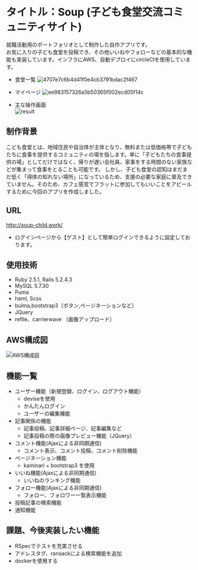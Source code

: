 # タイトル：Soup (子ども食堂交流コミュニティサイト)

就職活動用のポートフォリオとして制作した自作アプリです。<br />
お気に入りの子ども食堂を投稿でき、その他いいねやフォローなどの基本的な機能も実装しています。インフラにAWS、自動デプロイにcircleCIを使用しています。

- 食堂一覧
![4707e7c6b4d41f0e4cb3791bdac2f467](https://user-images.githubusercontent.com/55951319/83965593-ab21f180-a8ef-11ea-8027-ec4902c3fbfe.png)

- マイページ
![ee983157326a5b50365f002ecd05f14c](https://user-images.githubusercontent.com/55951319/83965657-1f5c9500-a8f0-11ea-873f-92f2cef905d1.png)

- 主な操作画面  
![result](https://user-images.githubusercontent.com/55951319/83966327-8aa86600-a8f4-11ea-8395-b1191344a250.gif)

## 制作背景

こども食堂とは、地域住民や自治体が主体となり、無料または低価格帯で子どもたちに食事を提供するコミュニティの場を指します。単に「子どもたちの食事提供の場」としてだけではなく、帰りが遅い会社員、家事をする時間のない家族などが集まって食事をとることも可能です。
しかし、子ども食堂の認知はまだまだ低く「得体の知れない場所」になっているため、支援の必要な家庭に普及できていません。そのため、カフェ感覚でフラットに参加してもいいことをアピールするために今回のアプリを作成しました。

## URL
http://soup-child.work/

* ログインページから【ゲスト】として簡単ログインできるように設定しております。

## 使用技術
* Ruby 2.5.1, Rails 5.2.4.3
* MySQL 5.7.30
* Puma
* haml, Scss
* bulma,bootstrap3（ボタン,ページネーションなど）
* JQuery
* refile、carrierwave （画像アップロード）

## AWS構成図
![AWS構成図](https://user-images.githubusercontent.com/55951319/85269591-10124580-b4b3-11ea-8ae8-0e6f19a12735.png)

## 機能一覧
- ユーザー機能（新規登録、ログイン、ログアウト機能）
  - deviseを使用
  - かんたんログイン
  - ユーザーの編集機能
- 記事関係の機能
  - 記事投稿、記事詳細ページ、記事編集など
  - 記事投稿の際の画像プレビュー機能（JQuery）
- コメント機能(Ajaxによる非同期通信)
  - コメント表示、コメント投稿、コメント削除機能
- ページネーション機能
  - kaminari + bootstrap3 を使用
- いいね機能(Ajaxによる非同期通信)
  - いいねのランキング機能
- フォロー機能(Ajaxによる非同期通信)
  - フォロー、フォロワー一覧表示機能
- 投稿記事の検索機能
- 通知機能

## 課題、今後実装したい機能
* RSpecでテストを充実させる
* アドレスタグ、ransackによる検索機能を追加
* dockerを使用する